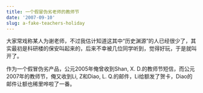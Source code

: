 ```yaml
---
title: 一个假冒伪劣老师的教师节
date: '2007-09-10'
slug: a-fake-teachers-holiday
---
```


大家常戏称某人为谢老师，不过我估计知道这其中“历史渊源”的人已经很少了，其实最初是科研楼的保安叫起来的，后来不幸被几位同学听到，觉得好玩，于是就叫开了。

作为一个假冒伪劣产品，公元2005年俺曾收到Shan, X. D.的教师节短信，而公元2007年的教师节，俺又收到Li, Z和Diao, L. Q.的邮件，Li给额发了贺卡，Diao的邮件让额也稀里哗啦了一番。

